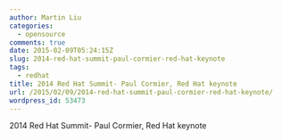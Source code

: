 ```yaml
---
author: Martin Liu
categories:
  - opensource
comments: true
date: 2015-02-09T05:24:15Z
slug: 2014-red-hat-summit-paul-cormier-red-hat-keynote
tags:
  - redhat
title: 2014 Red Hat Summit- Paul Cormier, Red Hat keynote
url: /2015/02/09/2014-red-hat-summit-paul-cormier-red-hat-keynote/
wordpress_id: 53473
---
```


2014 Red Hat Summit- Paul Cormier, Red Hat keynote
